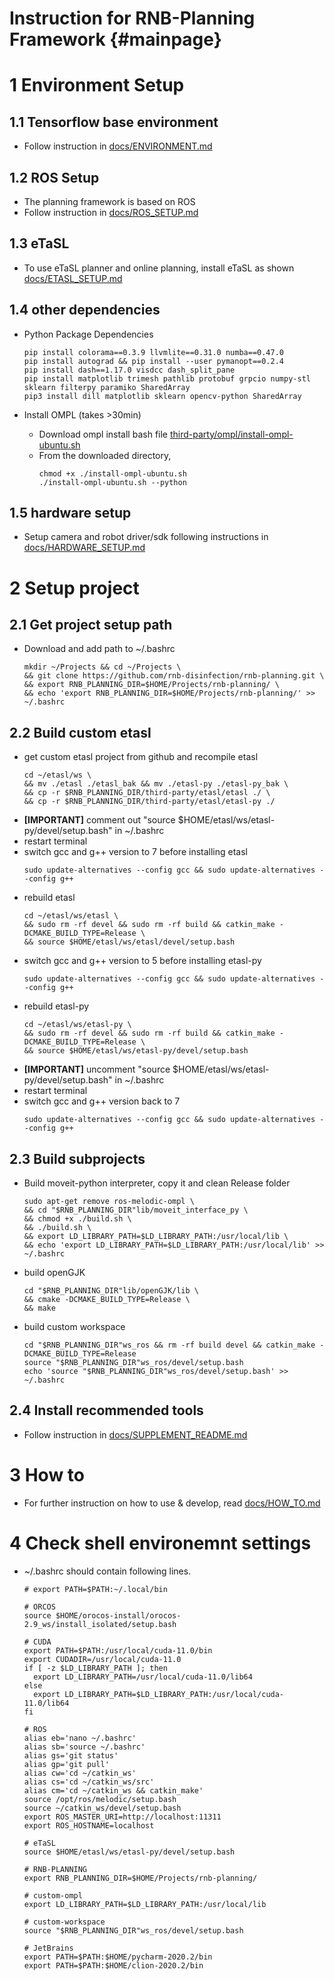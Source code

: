Instruction for RNB-Planning Framework {#mainpage}
============

# 1 Environment Setup  

## 1.1 Tensorflow base environment  
* Follow instruction in [docs/ENVIRONMENT.md](docs/ENVIRONMENT.md)    
   
## 1.2 ROS Setup  
* The planning framework is based on ROS  
* Follow instruction in [docs/ROS_SETUP.md](docs/ROS_SETUP.md)  

## 1.3 eTaSL  
* To use eTaSL planner and online planning, install eTaSL as shown [docs/ETASL_SETUP.md](docs/ETASL_SETUP.md)  
 
## 1.4 other dependencies    
* Python Package Dependencies  
  ```
  pip install colorama==0.3.9 llvmlite==0.31.0 numba==0.47.0
  pip install autograd && pip install --user pymanopt==0.2.4
  pip install dash==1.17.0 visdcc dash_split_pane
  pip install matplotlib trimesh pathlib protobuf grpcio numpy-stl sklearn filterpy paramiko SharedArray  
  pip3 install dill matplotlib sklearn opencv-python SharedArray  
  ```
  
* Install OMPL (takes >30min)
    * Download ompl install bash file [third-party/ompl/install-ompl-ubuntu.sh](third-party/ompl/install-ompl-ubuntu.sh)
    * From the downloaded directory, 
        ```
        chmod +x ./install-ompl-ubuntu.sh
        ./install-ompl-ubuntu.sh --python
        ```
  
## 1.5 hardware setup
* Setup camera and robot driver/sdk following instructions in [docs/HARDWARE_SETUP.md](docs/HARDWARE_SETUP.md) 
  
# 2 Setup project  
## 2.1 Get project setup path  
* Download and add path to ~/.bashrc    
  ```
  mkdir ~/Projects && cd ~/Projects \
  && git clone https://github.com/rnb-disinfection/rnb-planning.git \
  && export RNB_PLANNING_DIR=$HOME/Projects/rnb-planning/ \
  && echo 'export RNB_PLANNING_DIR=$HOME/Projects/rnb-planning/' >> ~/.bashrc
  ```
  
## 2.2 Build custom etasl
* get custom etasl project from github and recompile etasl  
    ```
    cd ~/etasl/ws \
    && mv ./etasl ./etasl_bak && mv ./etasl-py ./etasl-py_bak \
    && cp -r $RNB_PLANNING_DIR/third-party/etasl/etasl ./ \
    && cp -r $RNB_PLANNING_DIR/third-party/etasl/etasl-py ./
    ```
* **[IMPORTANT]** comment out "source $HOME/etasl/ws/etasl-py/devel/setup.bash" in ~/.bashrc
* restart terminal  
* switch gcc and g++ version to 7 before installing etasl
    ```
    sudo update-alternatives --config gcc && sudo update-alternatives --config g++  
    ```
* rebuild etasl 
    ```
    cd ~/etasl/ws/etasl \
    && sudo rm -rf devel && sudo rm -rf build && catkin_make -DCMAKE_BUILD_TYPE=Release \
    && source $HOME/etasl/ws/etasl/devel/setup.bash   
    ```
* switch gcc and g++ version to 5 before installing etasl-py
    ```
    sudo update-alternatives --config gcc && sudo update-alternatives --config g++  
    ```
* rebuild etasl-py 
    ```
    cd ~/etasl/ws/etasl-py \
    && sudo rm -rf devel && sudo rm -rf build && catkin_make -DCMAKE_BUILD_TYPE=Release \
    && source $HOME/etasl/ws/etasl-py/devel/setup.bash   
    ```
* **[IMPORTANT]** uncomment "source $HOME/etasl/ws/etasl-py/devel/setup.bash" in ~/.bashrc
* restart terminal  
* switch gcc and g++ version back to 7
    ```
    sudo update-alternatives --config gcc && sudo update-alternatives --config g++  
    ```
  
## 2.3 Build subprojects
* Build moveit-python interpreter, copy it and clean Release folder  
    ```
    sudo apt-get remove ros-melodic-ompl \
    && cd "$RNB_PLANNING_DIR"lib/moveit_interface_py \
    && chmod +x ./build.sh \
    && ./build.sh \
    && export LD_LIBRARY_PATH=$LD_LIBRARY_PATH:/usr/local/lib \
    && echo 'export LD_LIBRARY_PATH=$LD_LIBRARY_PATH:/usr/local/lib' >> ~/.bashrc
    ```

* build openGJK
    ```
    cd "$RNB_PLANNING_DIR"lib/openGJK/lib \
    && cmake -DCMAKE_BUILD_TYPE=Release \
    && make
    ```
  
* build custom workspace  
    ```
    cd "$RNB_PLANNING_DIR"ws_ros && rm -rf build devel && catkin_make -DCMAKE_BUILD_TYPE=Release  
    source "$RNB_PLANNING_DIR"ws_ros/devel/setup.bash
    echo 'source "$RNB_PLANNING_DIR"ws_ros/devel/setup.bash' >> ~/.bashrc
    ```

## 2.4 Install recommended tools
* Follow instruction in [docs/SUPPLEMENT_README.md](docs/SUPPLEMENT_README.md)


# 3 How to

* For further instruction on how to use & develop, read [docs/HOW_TO.md](docs/HOW_TO.md)


# 4 Check shell environemnt settings
* ~/.bashrc should contain following lines.  
   ```
   # export PATH=$PATH:~/.local/bin  

   # ORCOS
   source $HOME/orocos-install/orocos-2.9_ws/install_isolated/setup.bash

   # CUDA
   export PATH=$PATH:/usr/local/cuda-11.0/bin
   export CUDADIR=/usr/local/cuda-11.0
   if [ -z $LD_LIBRARY_PATH ]; then
     export LD_LIBRARY_PATH=/usr/local/cuda-11.0/lib64
   else
     export LD_LIBRARY_PATH=$LD_LIBRARY_PATH:/usr/local/cuda-11.0/lib64
   fi

   # ROS
   alias eb='nano ~/.bashrc'
   alias sb='source ~/.bashrc'
   alias gs='git status'
   alias gp='git pull'
   alias cw='cd ~/catkin_ws'
   alias cs='cd ~/catkin_ws/src'
   alias cm='cd ~/catkin_ws && catkin_make'
   source /opt/ros/melodic/setup.bash
   source ~/catkin_ws/devel/setup.bash
   export ROS_MASTER_URI=http://localhost:11311
   export ROS_HOSTNAME=localhost

   # eTaSL
   source $HOME/etasl/ws/etasl-py/devel/setup.bash

   # RNB-PLANNING
   export RNB_PLANNING_DIR=$HOME/Projects/rnb-planning/

   # custom-ompl
   export LD_LIBRARY_PATH=$LD_LIBRARY_PATH:/usr/local/lib

   # custom-workspace
   source "$RNB_PLANNING_DIR"ws_ros/devel/setup.bash

   # JetBrains  
   export PATH=$PATH:$HOME/pycharm-2020.2/bin  
   export PATH=$PATH:$HOME/clion-2020.2/bin  
   ```

